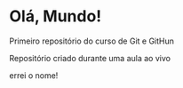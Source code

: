 # Olá, Mundo!
 Primeiro repositório do curso de Git e GitHun

Repositório criado durante uma aula ao vivo 

errei o nome!
